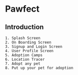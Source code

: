 # Pawfect

## Introduction
    1. Splash Screen
    2. On Boarding Screen
    3. Signup and Login Screen
    4. User Profile Screen
    5. Adoption Camps
    6. Location Tracer
    7. Adopt any pet
    8. Put up your pet for adoption
